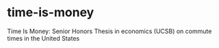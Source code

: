 # time-is-money
Time Is Money: Senior Honors Thesis in economics (UCSB) on commute times in the United States

